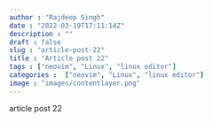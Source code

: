 ```yaml
---
author : "Rajdeep Singh"
date : "2022-03-19T17:11:14Z"
description : ""
draft : false
slug : "article-post-22"
title : "Article post 22"
tags : ["neovim", "Linux", "linux editor"]
categories :  ["neovim", "Linux", "linux editor"]
image : "images/contentlayer.png"
---
```


article post 22
